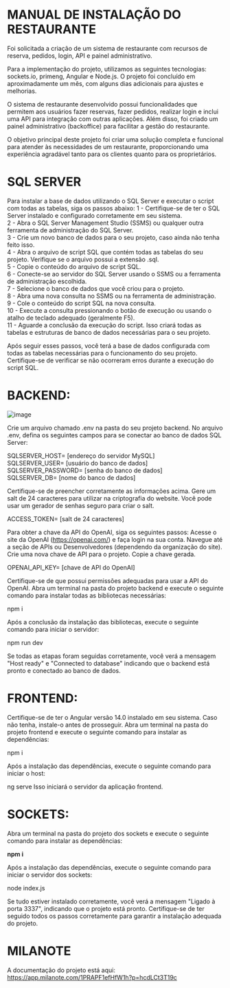 # MANUAL DE INSTALAÇÃO DO RESTAURANTE
Foi solicitada a criação de um sistema de restaurante com recursos de reserva, pedidos, login, API e painel administrativo.

Para a implementação do projeto, utilizamos as seguintes tecnologias: sockets.io, primeng, Angular e Node.js. O projeto foi concluído em aproximadamente um mês, com alguns dias adicionais para ajustes e melhorias.

O sistema de restaurante desenvolvido possui funcionalidades que permitem aos usuários fazer reservas, fazer pedidos, realizar login e inclui uma API para integração com outras aplicações. Além disso, foi criado um painel administrativo (backoffice) para facilitar a gestão do restaurante.

O objetivo principal deste projeto foi criar uma solução completa e funcional para atender às necessidades de um restaurante, proporcionando uma experiência agradável tanto para os clientes quanto para os proprietários.

# SQL SERVER
Para instalar a base de dados utilizando o SQL Server e executar o script com todas as tabelas, siga os passos abaixo:
1 - Certifique-se de ter o SQL Server instalado e configurado corretamente em seu sistema.<br>
2 - Abra o SQL Server Management Studio (SSMS) ou qualquer outra ferramenta de administração do SQL Server.<br>
3 - Crie um novo banco de dados para o seu projeto, caso ainda não tenha feito isso.<br>
4 - Abra o arquivo de script SQL que contém todas as tabelas do seu projeto. Verifique se o arquivo possui a extensão .sql.<br>
5 - Copie o conteúdo do arquivo de script SQL.<br>
6 - Conecte-se ao servidor do SQL Server usando o SSMS ou a ferramenta de administração escolhida.<br>
7 - Selecione o banco de dados que você criou para o projeto.<br>
8 - Abra uma nova consulta no SSMS ou na ferramenta de administração.<br>
9 - Cole o conteúdo do script SQL na nova consulta.<br>
10 - Execute a consulta pressionando o botão de execução ou usando o atalho de teclado adequado (geralmente F5).<br>
11 - Aguarde a conclusão da execução do script. Isso criará todas as tabelas e estruturas de banco de dados necessárias para o seu projeto.<br>

Após seguir esses passos, você terá a base de dados configurada com todas as tabelas necessárias para o funcionamento do seu 
projeto. Certifique-se de verificar se não ocorreram erros durante a execução do script SQL.

# BACKEND:
![image](https://github.com/Miguely101/restaurante/assets/81967205/c2004121-4d9c-4169-88fa-436621d070b7)

Crie um arquivo chamado .env na pasta do seu projeto backend.
No arquivo .env, defina os seguintes campos para se conectar ao banco de dados SQL Server:

SQLSERVER_HOST= [endereço do servidor MySQL]<br>
SQLSERVER_USER= [usuário do banco de dados]<br>
SQLSERVER_PASSWORD= [senha do banco de dados]<br>
SQLSERVER_DB= [nome do banco de dados]<br>

Certifique-se de preencher corretamente as informações acima.
Gere um salt de 24 caracteres para utilizar na criptografia do website. Você pode usar um gerador de senhas seguro para criar o salt.

ACCESS_TOKEN= [salt de 24 caracteres]

Para obter a chave da API do OpenAI, siga os seguintes passos:
Acesse o site da OpenAI (https://openai.com/) e faça login na sua conta.
Navegue até a seção de APIs ou Desenvolvedores (dependendo da organização do site).
Crie uma nova chave de API para o projeto.
Copie a chave gerada.

OPENAI_API_KEY= [chave de API do OpenAI]

Certifique-se de que possui permissões adequadas para usar a API do OpenAI.
Abra um terminal na pasta do projeto backend e execute o seguinte comando para instalar todas as bibliotecas necessárias:

npm i

Após a conclusão da instalação das bibliotecas, execute o seguinte comando para iniciar o servidor:

npm run dev

Se todas as etapas foram seguidas corretamente, você verá a mensagem "Host ready" e "Connected to database" indicando que o backend está pronto e conectado ao banco de dados.

# FRONTEND:

Certifique-se de ter o Angular versão 14.0 instalado em seu sistema. Caso não tenha, instale-o antes de prosseguir.
Abra um terminal na pasta do projeto frontend e execute o seguinte comando para instalar as dependências:

npm i

Após a instalação das dependências, execute o seguinte comando para iniciar o host:

ng serve
Isso iniciará o servidor da aplicação frontend.

# SOCKETS:

Abra um terminal na pasta do projeto dos sockets e execute o seguinte comando para instalar as dependências:

<b>npm i</b>

Após a instalação das dependências, execute o seguinte comando para iniciar o servidor dos sockets:

node index.js

Se tudo estiver instalado corretamente, você verá a mensagem "Ligado à porta 3337", indicando que o projeto está pronto.
Certifique-se de ter seguido todos os passos corretamente para garantir a instalação adequada do projeto.
# MILANOTE
A documentação do projeto está aqui: https://app.milanote.com/1PRAPF1efHfW1h?p=hcdLCt3T19c

